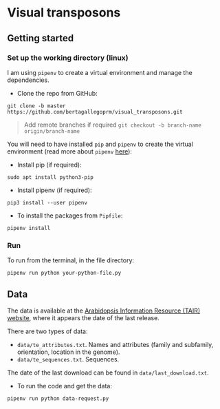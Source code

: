 # Visual transposons

## Getting started

### Set up the working directory (linux)

I am using `pipenv` to create a virtual environment and manage the dependencies.


- Clone the repo from GitHub: 
```buildoutcfg
git clone -b master https://github.com/bertagallegoprm/visual_transposons.git
```

> Add remote branches if required `git checkout -b branch-name origin/branch-name`

You will need to have installed `pip` and `pipenv` to create the virtual environment (read more about `pipenv` [here](https://pipenv-fork.readthedocs.io/en/latest/)):

- Install pip (if required):
```buildoutcfg
sudo apt install python3-pip
```

- Install pipenv (if required):
```buildoutcfg
pip3 install --user pipenv
```

- To install the packages from `Pipfile`:

```buildoutcfg
pipenv install
```

### Run

To run from the terminal, in the file directory:

```
pipenv run python your-python-file.py 
```

## Data 

The data is available at the [Arabidopsis Information Resource (TAIR) website](https://www.arabidopsis.org/download/index-auto.jsp?dir=%2Fdownload_files%2FGenes%2FTAIR10_genome_release%2FTAIR10_transposable_elements), where it appears the date of the last release. 

There are two types of data:
- `data/te_attributes.txt`. Names and attributes (family and subfamily, orientation, location in the genome).
- `data/te_sequences.txt`. Sequences.

The date of the last download can be found in `data/last_download.txt`.

- To run the code and get the data:

```
pipenv run python data-request.py 
```
